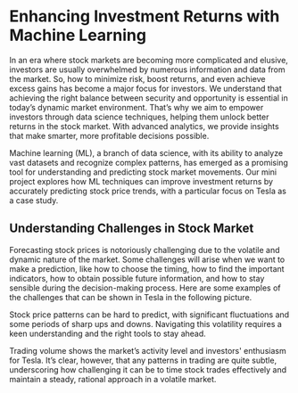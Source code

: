 # Enhancing Investment Returns with Machine Learning 
In an era where stock markets are becoming more complicated and elusive, investors are usually overwhelmed by numerous information and data from the market. So, how to minimize risk, boost returns, and even achieve excess gains has become a major focus for investors. We understand that achieving the right balance between security and opportunity is essential in today’s dynamic market environment. That’s why we aim to empower investors through data science techniques, helping them unlock better returns in the stock market. With advanced analytics, we provide insights that make smarter, more profitable decisions possible. 

Machine learning (ML), a branch of data science, with its ability to analyze vast datasets and recognize complex patterns, has emerged as a promising tool for understanding and predicting stock market movements. Our mini project explores how ML techniques can improve investment returns by accurately predicting stock price trends, with a particular focus on Tesla as a case study. 
## Understanding Challenges in Stock Market 
Forecasting stock prices is notoriously challenging due to the volatile and dynamic nature of the market. Some challenges will arise when we want to make a prediction, like how to choose the timing, how to find the important indicators, how to obtain possible future information, and how to stay sensible during the decision-making process. Here are some examples of the challenges that can be shown in Tesla in the following picture. 

Stock price patterns can be hard to predict, with significant fluctuations and some periods of sharp ups and downs. Navigating this volatility requires a keen understanding and the right tools to stay ahead.  

Trading volume shows the market’s activity level and investors' enthusiasm for Tesla. It’s clear, however, that any patterns in trading are quite subtle, underscoring how challenging it can be to time stock trades effectively and maintain a steady, rational approach in a volatile market. 
